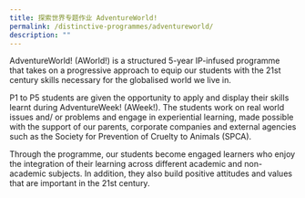 ```yaml
---
title: 探索世界专题作业 AdventureWorld!
permalink: /distinctive-programmes/adventureworld/
description: ""
---
```


AdventureWorld! (AWorld!) is a structured 5-year IP-infused programme that takes on a progressive approach to equip our students with the 21st century skills necessary for the globalised world we live in.

  

P1 to P5 students are given the opportunity to apply and display their skills learnt during AdventureWeek! (AWeek!). The students work on real world issues and/ or problems and engage in experiential learning, made possible with the support of our parents, corporate companies and external agencies such as the Society for Prevention of Cruelty to Animals (SPCA).

  

Through the programme, our students become engaged learners who enjoy the integration of their learning across different academic and non-academic subjects. In addition, they also build positive attitudes and values that are important in the 21st century.